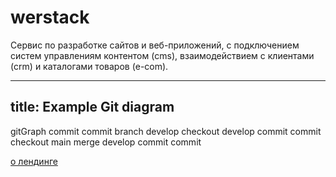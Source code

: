 # werstack

Сервис по разработке сайтов и веб-приложений, с подключением систем управлениям контентом (cms), взаимодействием с клиентами (crm) и каталогами товаров (e-com).

---
title: Example Git diagram
---
gitGraph
   commit
   commit
   branch develop
   checkout develop
   commit
   commit
   checkout main
   merge develop
   commit
   commit

[о лендинге](/about_landing.md)